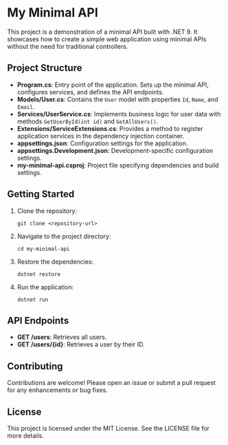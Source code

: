 # My Minimal API

This project is a demonstration of a minimal API built with .NET 9. It showcases how to create a simple web application using minimal APIs without the need for traditional controllers.

## Project Structure

- **Program.cs**: Entry point of the application. Sets up the minimal API, configures services, and defines the API endpoints.
- **Models/User.cs**: Contains the `User` model with properties `Id`, `Name`, and `Email`.
- **Services/UserService.cs**: Implements business logic for user data with methods `GetUserById(int id)` and `GetAllUsers()`.
- **Extensions/ServiceExtensions.cs**: Provides a method to register application services in the dependency injection container.
- **appsettings.json**: Configuration settings for the application.
- **appsettings.Development.json**: Development-specific configuration settings.
- **my-minimal-api.csproj**: Project file specifying dependencies and build settings.

## Getting Started

1. Clone the repository:
   ```
   git clone <repository-url>
   ```

2. Navigate to the project directory:
   ```
   cd my-minimal-api
   ```

3. Restore the dependencies:
   ```
   dotnet restore
   ```

4. Run the application:
   ```
   dotnet run
   ```

## API Endpoints

- **GET /users**: Retrieves all users.
- **GET /users/{id}**: Retrieves a user by their ID.

## Contributing

Contributions are welcome! Please open an issue or submit a pull request for any enhancements or bug fixes.

## License

This project is licensed under the MIT License. See the LICENSE file for more details.